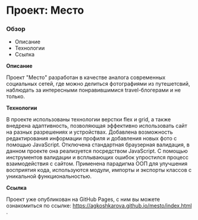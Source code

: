 # Проект: Место

### Обзор

* Описание
* Технологии
* Ссылка

**Описание**

Проект "Место" разработан в качестве аналога современных социальных сетей, где можно делиться фотографиями из путешетсвий, наблюдать за интересными понравившимися travel-блогерами и не только.

**Технологии**

В проекте использованы технологии верстки flex и grid, а также внедрена адаптивность, позволяющая эффективно использовать сайт на разных разрешениях и устройствах. Добавлена возможность редактирования информации профиля и добавления новых фото с помощью JavaScript. Отключена стандартная браузерная валидация, в данном проекте она реализуется посредством JavaScript. С помощью инструментов валидации и всплывающих ошибок упростился процесс взаимодействия с сайтом. Применена парадигма ООП для улучшения восприятия кода, используются модули, импорты и экспорты классов с уникальной функциональностью.

**Ссылка**

Проект уже опубликован на GitHub Pages, с ним вы можете ознакомиться по ссылке: https://agkoshkarova.github.io/mesto/index.html  .



